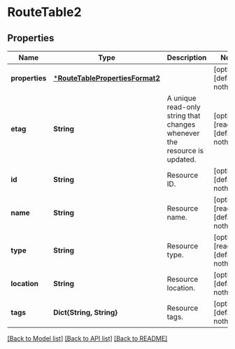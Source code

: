 # RouteTable2


## Properties
Name | Type | Description | Notes
------------ | ------------- | ------------- | -------------
**properties** | [***RouteTablePropertiesFormat2**](RouteTablePropertiesFormat2.md) |  | [optional] [default to nothing]
**etag** | **String** | A unique read-only string that changes whenever the resource is updated. | [optional] [readonly] [default to nothing]
**id** | **String** | Resource ID. | [optional] [default to nothing]
**name** | **String** | Resource name. | [optional] [readonly] [default to nothing]
**type** | **String** | Resource type. | [optional] [readonly] [default to nothing]
**location** | **String** | Resource location. | [optional] [default to nothing]
**tags** | **Dict{String, String}** | Resource tags. | [optional] [default to nothing]


[[Back to Model list]](../README.md#models) [[Back to API list]](../README.md#api-endpoints) [[Back to README]](../README.md)


